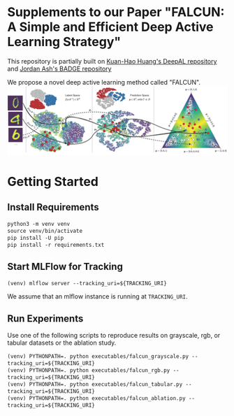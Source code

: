 # Supplements to our Paper "FALCUN: A Simple and Efficient Deep Active Learning Strategy"

This repository is partially built on [Kuan-Hao Huang's DeepAL repository](https://github.com/ej0cl6/deep-active-learning) and [Jordan Ash's BADGE repository](https://github.com/JordanAsh/badge) 


We propose a novel deep active learning method called "FALCUN".  
![](img/Falcun_overview.png)



# Getting Started
## Install Requirements
```
python3 -m venv venv
source venv/bin/activate
pip install -U pip
pip install -r requirements.txt
```

## Start MLFlow for Tracking
```
(venv) mlflow server --tracking_uri=${TRACKING_URI}
```
We assume that an mlflow instance is running at ```TRACKING_URI```.

## Run Experiments
Use one of the following scripts to reproduce results on grayscale, rgb, or tabular datasets or the ablation study.

```
(venv) PYTHONPATH=. python executables/falcun_grayscale.py --tracking_uri=${TRACKING_URI}
(venv) PYTHONPATH=. python executables/falcun_rgb.py --tracking_uri=${TRACKING_URI}
(venv) PYTHONPATH=. python executables/falcun_tabular.py --tracking_uri=${TRACKING_URI}
(venv) PYTHONPATH=. python executables/falcun_ablation.py --tracking_uri=${TRACKING_URI}
```


